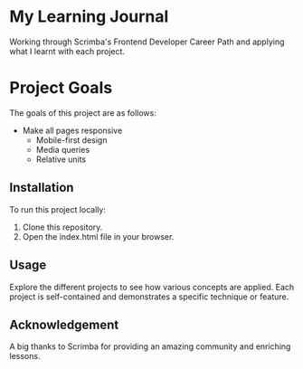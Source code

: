 # My Learning Journal
Working through Scrimba's Frontend Developer Career Path and applying what I learnt with each project.

# Project Goals

The goals of this project are as follows:

- Make all pages responsive
    - Mobile-first design
    - Media queries
    - Relative units

## Installation
To run this project locally:

1. Clone this repository.
2. Open the index.html file in your browser.

## Usage
Explore the different projects to see how various concepts are applied. Each project is self-contained and demonstrates a specific technique or feature.

## Acknowledgement
A big thanks to Scrimba for providing an amazing community and enriching lessons.

